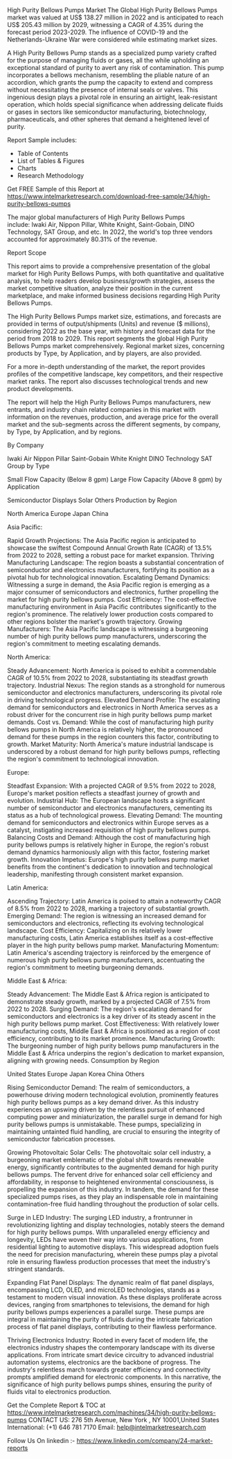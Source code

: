 High Purity Bellows Pumps Market
The Global High Purity Bellows Pumps market was valued at US$ 138.27 million in 2022 and is anticipated to reach US$ 205.43 million by 2029, witnessing a CAGR of 4.35% during the forecast period 2023-2029. The influence of COVID-19 and the Netherlands-Ukraine War were considered while estimating market sizes.



A High Purity Bellows Pump stands as a specialized pump variety crafted for the purpose of managing fluids or gases, all the while upholding an exceptional standard of purity to avert any risk of contamination. This pump incorporates a bellows mechanism, resembling the pliable nature of an accordion, which grants the pump the capacity to extend and compress without necessitating the presence of internal seals or valves. This ingenious design plays a pivotal role in ensuring an airtight, leak-resistant operation, which holds special significance when addressing delicate fluids or gases in sectors like semiconductor manufacturing, biotechnology, pharmaceuticals, and other spheres that demand a heightened level of purity.

Report Sample includes:
- Table of Contents
- List of Tables & Figures
- Charts
- Research Methodology

Get FREE Sample of this Report at https://www.intelmarketresearch.com/download-free-sample/34/high-purity-bellows-pumps




The major global manufacturers of High Purity Bellows Pumps include: Iwaki Air, Nippon Pillar, White Knight, Saint-Gobain, DINO Technology, SAT Group, and etc. In 2022, the world's top three vendors accounted for approximately 80.31% of the revenue.

Report Scope



This report aims to provide a comprehensive presentation of the global market for High Purity Bellows Pumps, with both quantitative and qualitative analysis, to help readers develop business/growth strategies, assess the market competitive situation, analyze their position in the current marketplace, and make informed business decisions regarding High Purity Bellows Pumps.



The High Purity Bellows Pumps market size, estimations, and forecasts are provided in terms of output/shipments (Units) and revenue ($ millions), considering 2022 as the base year, with history and forecast data for the period from 2018 to 2029. This report segments the global High Purity Bellows Pumps market comprehensively. Regional market sizes, concerning products by Type, by Application, and by players, are also provided.



For a more in-depth understanding of the market, the report provides profiles of the competitive landscape, key competitors, and their respective market ranks. The report also discusses technological trends and new product developments.



The report will help the High Purity Bellows Pumps manufacturers, new entrants, and industry chain related companies in this market with information on the revenues, production, and average price for the overall market and the sub-segments across the different segments, by company, by Type, by Application, and by regions.

By Company



Iwaki Air
Nippon Pillar
Saint-Gobain
White Knight
DINO Technology
SAT Group
by Type



Small Flow Capacity (Below 8 gpm)
Large Flow Capacity (Above 8 gpm)
by Application



Semiconductor
Displays
Solar
Others
Production by Region



North America
Europe
Japan
China


Asia Pacific:



Rapid Growth Projections: The Asia Pacific region is anticipated to showcase the swiftest Compound Annual Growth Rate (CAGR) of 13.5% from 2022 to 2028, setting a robust pace for market expansion.
Thriving Manufacturing Landscape: The region boasts a substantial concentration of semiconductor and electronics manufacturers, fortifying its position as a pivotal hub for technological innovation.
Escalating Demand Dynamics: Witnessing a surge in demand, the Asia Pacific region is emerging as a major consumer of semiconductors and electronics, further propelling the market for high purity bellows pumps.
Cost Efficiency: The cost-effective manufacturing environment in Asia Pacific contributes significantly to the region's prominence. The relatively lower production costs compared to other regions bolster the market's growth trajectory.
Growing Manufacturers: The Asia Pacific landscape is witnessing a burgeoning number of high purity bellows pump manufacturers, underscoring the region's commitment to meeting escalating demands.


North America:



Steady Advancement: North America is poised to exhibit a commendable CAGR of 10.5% from 2022 to 2028, substantiating its steadfast growth trajectory.
Industrial Nexus: The region stands as a stronghold for numerous semiconductor and electronics manufacturers, underscoring its pivotal role in driving technological progress.
Elevated Demand Profile: The escalating demand for semiconductors and electronics in North America serves as a robust driver for the concurrent rise in high purity bellows pump market demands.
Cost vs. Demand: While the cost of manufacturing high purity bellows pumps in North America is relatively higher, the pronounced demand for these pumps in the region counters this factor, contributing to growth.
Market Maturity: North America's mature industrial landscape is underscored by a robust demand for high purity bellows pumps, reflecting the region's commitment to technological innovation.


Europe:



Steadfast Expansion: With a projected CAGR of 9.5% from 2022 to 2028, Europe's market position reflects a steadfast journey of growth and evolution.
Industrial Hub: The European landscape hosts a significant number of semiconductor and electronics manufacturers, cementing its status as a hub of technological prowess.
Elevating Demand: The mounting demand for semiconductors and electronics within Europe serves as a catalyst, instigating increased requisition of high purity bellows pumps.
Balancing Costs and Demand: Although the cost of manufacturing high purity bellows pumps is relatively higher in Europe, the region's robust demand dynamics harmoniously align with this factor, fostering market growth.
Innovation Impetus: Europe's high purity bellows pump market benefits from the continent's dedication to innovation and technological leadership, manifesting through consistent market expansion.


Latin America:



Ascending Trajectory: Latin America is poised to attain a noteworthy CAGR of 8.5% from 2022 to 2028, marking a trajectory of substantial growth.
Emerging Demand: The region is witnessing an increased demand for semiconductors and electronics, reflecting its evolving technological landscape.
Cost Efficiency: Capitalizing on its relatively lower manufacturing costs, Latin America establishes itself as a cost-effective player in the high purity bellows pump market.
Manufacturing Momentum: Latin America's ascending trajectory is reinforced by the emergence of numerous high purity bellows pump manufacturers, accentuating the region's commitment to meeting burgeoning demands.


Middle East & Africa:



Steady Advancement: The Middle East & Africa region is anticipated to demonstrate steady growth, marked by a projected CAGR of 7.5% from 2022 to 2028.
Surging Demand: The region's escalating demand for semiconductors and electronics is a key driver of its steady ascent in the high purity bellows pump market.
Cost Effectiveness: With relatively lower manufacturing costs, Middle East & Africa is positioned as a region of cost efficiency, contributing to its market prominence.
Manufacturing Growth: The burgeoning number of high purity bellows pump manufacturers in the Middle East & Africa underpins the region's dedication to market expansion, aligning with growing needs.
Consumption by Region



United States
Europe
Japan
Korea
China
Others


Rising Semiconductor Demand: The realm of semiconductors, a powerhouse driving modern technological evolution, prominently features high purity bellows pumps as a key demand driver. As this industry experiences an upswing driven by the relentless pursuit of enhanced computing power and miniaturization, the parallel surge in demand for high purity bellows pumps is unmistakable. These pumps, specializing in maintaining untainted fluid handling, are crucial to ensuring the integrity of semiconductor fabrication processes.



Growing Photovoltaic Solar Cells: The photovoltaic solar cell industry, a burgeoning market emblematic of the global shift towards renewable energy, significantly contributes to the augmented demand for high purity bellows pumps. The fervent drive for enhanced solar cell efficiency and affordability, in response to heightened environmental consciousness, is propelling the expansion of this industry. In tandem, the demand for these specialized pumps rises, as they play an indispensable role in maintaining contamination-free fluid handling throughout the production of solar cells.



Surge in LED Industry: The surging LED industry, a frontrunner in revolutionizing lighting and display technologies, notably steers the demand for high purity bellows pumps. With unparalleled energy efficiency and longevity, LEDs have woven their way into various applications, from residential lighting to automotive displays. This widespread adoption fuels the need for precision manufacturing, wherein these pumps play a pivotal role in ensuring flawless production processes that meet the industry's stringent standards.



Expanding Flat Panel Displays: The dynamic realm of flat panel displays, encompassing LCD, OLED, and microLED technologies, stands as a testament to modern visual innovation. As these displays proliferate across devices, ranging from smartphones to televisions, the demand for high purity bellows pumps experiences a parallel surge. These pumps are integral in maintaining the purity of fluids during the intricate fabrication process of flat panel displays, contributing to their flawless performance.



Thriving Electronics Industry: Rooted in every facet of modern life, the electronics industry shapes the contemporary landscape with its diverse applications. From intricate smart device circuitry to advanced industrial automation systems, electronics are the backbone of progress. The industry's relentless march towards greater efficiency and connectivity prompts amplified demand for electronic components. In this narrative, the significance of high purity bellows pumps shines, ensuring the purity of fluids vital to electronics production.





Get the Complete Report & TOC at https://www.intelmarketresearch.com/machines/34/high-purity-bellows-pumps
CONTACT US:
276 5th Avenue, New York , NY 10001,United States
International: (+1) 646 781 7170
Email: help@intelmarketresearch.com

Follow Us On linkedin :- https://www.linkedin.com/company/24-market-reports
